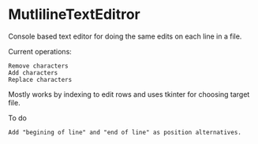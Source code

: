 # MutlilineTextEditror
Console based text editor for doing the same edits on each line in a file.

Current operations:
```
Remove characters
Add characters
Replace characters
```
Mostly works by indexing to edit rows and uses tkinter for choosing target file.

To do
```
Add "begining of line" and "end of line" as position alternatives.
```
